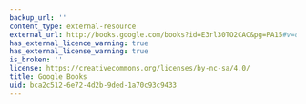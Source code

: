 ```yaml
---
backup_url: ''
content_type: external-resource
external_url: http://books.google.com/books?id=E3rl30TO2CAC&pg=PA15#v=onepage
has_external_licence_warning: true
has_external_license_warning: true
is_broken: ''
license: https://creativecommons.org/licenses/by-nc-sa/4.0/
title: Google Books
uid: bca2c512-6e72-4d2b-9ded-1a70c93c9433
---
```

